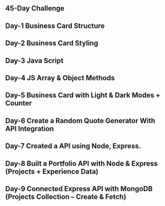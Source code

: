 ## 45-Day Challenge  
## Day-1 Business Card Structure  
## Day-2 Business Card Styling  
## Day-3 Java Script  
## Day-4 JS Array & Object Methods  
## Day-5 Business Card with Light & Dark Modes + Counter  
## Day-6 Create a Random Quote Generator With API Integration  
## Day-7 Created a API using Node, Express.  
## Day-8 Built a Portfolio API with Node & Express (Projects + Experience Data)  
## Day-9 Connected Express API with MongoDB (Projects Collection – Create & Fetch)  
